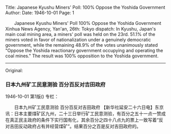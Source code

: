 Title: Japanese Kyushu Miners' Poll: 100% Oppose the Yoshida Government
Author:
Date: 1946-10-01
Page: 1

　　Japanese Kyushu Miners' Poll
    100% Oppose the Yoshida Government
    Xinhua News Agency, Yan'an, 26th: Tokyo dispatch: In Kyushu, Japan's main coal mining area, a miners' poll was held on the 23rd. 51.1% of the miners voted in favor of nationalization under a genuinely democratic government, while the remaining 48.9% of the votes unanimously stated "Oppose the Yoshida reactionary government occupying and operating the coal mines." The result was 100% opposition to the Yoshida government.



<hr /> 

Original: 


### 日本九州矿工民意测验  百分百反对吉田政府

1946-10-01
第1版()
专栏：

　　日本九州矿工民意测验
    百分百反对吉田政府
    【新华社延安二十六日电】东京讯：日本主要煤矿区九州，二十三日举行矿工民意测验，有百分之五十一点一赞成在真正民主政府的条件下实行国有化，其余百分之四十八点九的票上一致写着“反对吉田反动政府占有并经营煤矿”。结果百分之百是反对吉田政府的。
